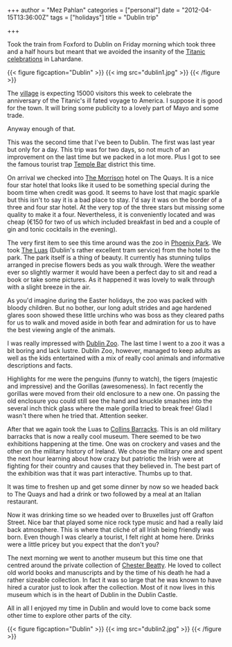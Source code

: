+++
author = "Mez Pahlan"
categories = ["personal"]
date = "2012-04-15T13:36:00Z"
tags = ["holidays"]
title = "Dublin trip"

+++

Took the train from Foxford to Dublin on Friday morning which took three and a half hours but meant that we avoided the
insanity of the [Titanic celebrations](www.mayo-titanic.com) in Lahardane.

{{< figure figcaption="Dublin" >}}
    {{< img src="dublin1.jpg" >}}
{{< /figure >}}

<!--more-->

The [village](http://g.co/maps/55yh6) is expecting 15000 visitors this week to celebrate the anniversary of the
Titanic's ill fated voyage to America. I suppose it is good for the town. It will bring some publicity to a lovely part
of Mayo and some trade.

Anyway enough of that.

This was the second time that I've been to Dublin. The first was last year but only for a day. This trip was for two
days, so not much of an improvement on the last time but we packed in a lot more. Plus I got to see the famous tourist
trap [Temple Bar](http://en.wikipedia.org/wiki/Temple_Bar,_Dublin) district this time.

On arrival we checked into [The Morrison](http://www.morrisonhotel.ie/) hotel on The Quays. It is a nice four star hotel
that looks like it used to be something special during the boom time when credit was good. It seems to have lost that
magic sparkle but this isn't to say it is a bad place to stay. I'd say it was on the border of a three and four star
hotel. At the very top of the three stars but missing some quality to make it a four. Nevertheless, it is conveniently
located and was cheap (€150 for two of us which included breakfast in bed and a couple of gin and tonic cocktails in the
evening).

The very first item to see this time around was the zoo in [Phoenix Park](http://www.phoenixpark.ie/). We took [The
Luas](http://www.luas.ie/) (Dublin's rather excellent tram service) from the hotel to the park. The park itself is a
thing of beauty. It currently has stunning tulips arranged in precise flowers beds as you walk through. Were the weather
ever so slightly warmer it would have been a perfect day to sit and read a book or take some pictures. As it happened it
was lovely to walk through with a slight breeze in the air.

As you'd imagine during the Easter holidays, the zoo was packed with bloody children. But no bother, our long adult
strides and age hardened glares soon showed these little urchins who was boss as they cleared paths for us to walk and
moved aside in both fear and admiration for us to have the best viewing angle of the animals.

I was really impressed with [Dublin Zoo](http://www.dublinzoo.ie/). The last time I went to a zoo it was a bit boring
and lack lustre. Dublin Zoo, however, managed to keep adults as well as the kids entertained with a mix of really cool
animals and informative descriptions and facts.

Highlights for me were the penguins (funny to watch), the tigers (majestic and impressive) and the Gorillas
(awesomeness). In fact recently the gorillas were moved from their old enclosure to a new one. On passing the old
enclosure you could still see the hand and knuckle smashes into the several inch thick glass where the male gorilla
tried to break free! Glad I wasn't there when he tried that. Attention seeker.

After that we again took the Luas to [Collins Barracks](http://www.museum.ie/). This is an old military barracks that is
now a really cool museum. There seemed to be two exhibitions happening at the time. One was on crockery and vases and
the other on the military history of Ireland. We chose the military one and spent the next hour learning about how crazy
but patriotic the Irish were at fighting for their country and causes that they believed in. The best part of the
exhibition was that it was part interactive. Thumbs up to that.

It was time to freshen up and get some dinner by now so we headed back to The Quays and had a drink or two followed by a
meal at an Italian restaurant.

Now it was drinking time so we headed over to Bruxelles just off Grafton Street. Nice bar that played some nice rock
type music and had a really laid back atmosphere. This is where that cliché of all Irish being friendly was born. Even
though I was clearly a tourist, I felt right at home here. Drinks were a little pricey but you expect that the don't
you?

The next morning we went to another museum but this time one that centred around the private collection of [Chester
Beatty](http://www.cbl.ie/). He loved to collect old world books and manuscripts and by the time of his death he had a
rather sizeable collection. In fact it was so large that he was known to have hired a curator just to look after the
collection. Most of it now lives in this museum which is in the heart of Dublin in the Dublin Castle.

All in all I enjoyed my time in Dublin and would love to come back some other time to explore other parts of the city.

{{< figure figcaption="Dublin" >}}
    {{< img src="dublin2.jpg" >}}
{{< /figure >}}
